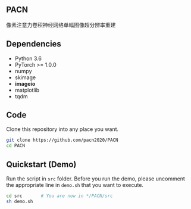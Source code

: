 ## PACN
像素注意力卷积神经网络单幅图像超分辨率重建
## Dependencies
* Python 3.6
* PyTorch >= 1.0.0
* numpy
* skimage
* **imageio**
* matplotlib
* tqdm
## Code
Clone this repository into any place you want.
```bash
git clone https://github.com/pacn2020/PACN
cd PACN
```
## Quickstart (Demo)
Run the script in ``src`` folder. Before you run the demo, please uncomment the appropriate line in ```demo.sh``` that you want to execute.
```bash
cd src       # You are now in */PACN/src
sh demo.sh


